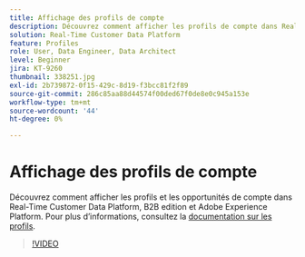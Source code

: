 ```yaml
---
title: Affichage des profils de compte
description: Découvrez comment afficher les profils de compte dans Real-Time CDP B2B edition.
solution: Real-Time Customer Data Platform
feature: Profiles
role: User, Data Engineer, Data Architect
level: Beginner
jira: KT-9260
thumbnail: 338251.jpg
exl-id: 2b739872-0f15-429c-8d19-f3bcc81f2f89
source-git-commit: 286c85aa88d44574f00ded67f0de8e0c945a153e
workflow-type: tm+mt
source-wordcount: '44'
ht-degree: 0%

---
```


# Affichage des profils de compte

Découvrez comment afficher les profils et les opportunités de compte dans Real-Time Customer Data Platform, B2B edition et Adobe Experience Platform. Pour plus d’informations, consultez la [documentation sur les profils](https://experienceleague.adobe.com/docs/experience-platform/rtcdp/profile/profile-browse.html?lang=fr).

>[!VIDEO](https://video.tv.adobe.com/v/338251?learn=on&enablevpops)


